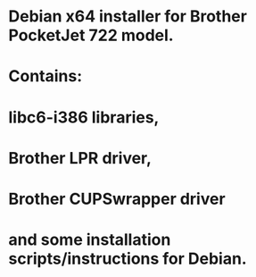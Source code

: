 # Debian x64 installer for Brother PocketJet 722 model.
# Contains:
# libc6-i386 libraries,
# Brother LPR driver,
# Brother CUPSwrapper driver 
# and some installation scripts/instructions for Debian.
